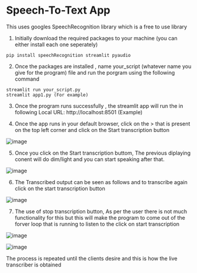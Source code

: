 # Speech-To-Text App 

This uses googles SpeechRecognition library which is a free to use library

1. Initially download the required packages to your machine (you can either install each one seperately)
```
pip install speechRecognition streamlit pyaudio
```

2. Once the packages are installed , name your_script (whatever name you give for the program) file and run the porgram using the following command
```
streamlit run your_script.py
streamlit app1.py (For example)
```

3. Once the program runs successfully , the streamlit app will run the in following 
Local URL: http://localhost:8501 (Example)

4. Once the app runs in your default browser, click on the > that is present on the top left corner and click on the  Start transcription button

![image](https://github.com/sumanthreddyy/SpeechToText-assignment/assets/85357787/1687a51c-5312-4365-9278-1f1762c92c48)

5. Once you click on the Start transcription buttom, The previous diplaying conent will do dim/light and you can start speaking after that.

![image](https://github.com/sumanthreddyy/SpeechToText-assignment/assets/85357787/4ae97dc8-c4be-4a32-8738-50e875431433)

6. The Transcribed output can be seen as follows and to transcribe again click on the start transcription button

![image](https://github.com/sumanthreddyy/SpeechToText-assignment/assets/85357787/ab6cd7ac-2be7-4df9-9497-58600c2e12f3)

7. The use of stop transcription button, As per the user there is not much functionality for this but this will make the program to come out of the forver loop that is running to listen to the click on start transcription

![image](https://github.com/sumanthreddyy/SpeechToText-assignment/assets/85357787/c2d61b80-dcae-46d8-b8ff-f9a98d04a395)

![image](https://github.com/sumanthreddyy/SpeechToText-assignment/assets/85357787/b06e7dc3-1285-4579-8ebf-dc9a9e9e8d4c)

The process is repeated until the clients desire and this is how the live transcriber is obtained
